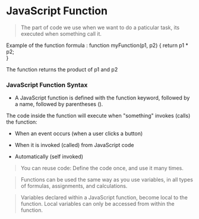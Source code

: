# JavaScript Function
> The part of code we use when we want to do a paticular task, its executed when something call it.

Example of the function formula :
function myFunction(p1, p2) {
  return p1 * p2;  
}

The function returns the product of p1 and p2

### JavaScript Function Syntax
* A JavaScript function is defined with the function keyword, followed by a name, followed by parentheses ().

The code inside the function will execute when "something" invokes (calls) the function:

* When an event occurs (when a user clicks a button)

* When it is invoked (called) from JavaScript code

* Automatically (self invoked)

> You can reuse code: Define the code once, and use it many times.

> Functions can be used the same way as you use variables, in all types of formulas, assignments, and calculations.

> Variables declared within a JavaScript function, become local to the function.
Local variables can only be accessed from within the function.
